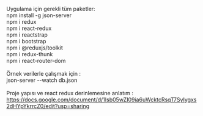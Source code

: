Uygulama için gerekli tüm paketler: <br/>
npm install -g json-server <br/>
npm i redux  <br/>
npm i react-redux <br/>
npm i reactstrap <br/>
npm i bootstrap <br/>
npm i @reduxjs/toolkit <br/>
npm i redux-thunk <br/>
npm i react-router-dom  <br/>
<br/>
Örnek verilerle çalışmak için :<br/>
json-server --watch db.json <br/>
<br/>
Proje yapısı ve react redux derinlemesine anlatım :<br/>
https://docs.google.com/document/d/1Isb05wZI09ia6uWcktcRsqT7SyIygxs2dHYpYkrrcZ0/edit?usp=sharing <br/>
